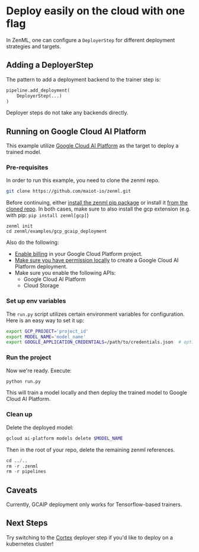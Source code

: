 # Deploy easily on the cloud with one flag
In ZenML, one can configure a `DeployerStep` for different deployment strategies and targets.

## Adding a DeployerStep
The pattern to add a deployment backend to the trainer step is:

```python
pipeline.add_deployment(
    DeployerStep(...)
)
```
Deployer steps do not take any backends directly.

## Running on Google Cloud AI Platform
This example utilize [Google Cloud AI Platform](https://cloud.google.com/dataflow) as the target to deploy 
a trained model.

### Pre-requisites
In order to run this example, you need to clone the zenml repo.

```bash
git clone https://github.com/maiot-io/zenml.git
```

Before continuing, either [install the zenml pip package](https://docs.zenml.io/getting-started/installation.html) or install it [from the cloned repo](../../zenml/README.md). 
In both cases, make sure to also install the gcp extension (e.g. with pip: `pip install zenml[gcp]`)

```
zenml init
cd zenml/examples/gcp_gcaip_deployment
```

Also do the following:

* [Enable billing](https://cloud.google.com/billing/docs/how-to/modify-project#enable_billing_for_a_project) in your Google Cloud Platform project.
* [Make sure you have permission locally](https://cloud.google.com/ai-platform/prediction/docs/deploying-models) to create a Google Cloud AI Platform deployment.
* Make sure you enable the following APIs:
  * Google Cloud AI Platform
  * Cloud Storage

### Set up env variables
The `run.py` script utilizes certain environment variables for configuration. 
Here is an easy way to set it up:

```bash
export GCP_PROJECT='project_id'
export MODEL_NAME='model_name'
export GOOGLE_APPLICATION_CREDENTIALS=/path/to/credentials.json  # optional for permissions to launch dataflow jobs
```

### Run the project
Now we're ready. Execute:

```bash
python run.py
```
This will train a model locally and then deploy the trained model to Google Cloud AI Platform.

### Clean up
Delete the deployed model:

```bash
gcloud ai-platform models delete $MODEL_NAME
```
Then in the root of your repo, delete the remaining zenml references.

```python
cd ../..
rm -r .zenml
rm -r pipelines
```

## Caveats
Currently, GCAIP deployment only works for Tensorflow-based trainers.

## Next Steps
Try switching to the [Cortex](../cortex) deployer step if you'd like to deploy on a kubernetes cluster!